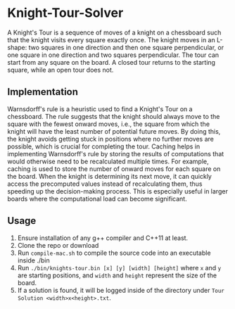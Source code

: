 # Knight-Tour-Solver
A Knight's Tour is a sequence of moves of a knight on a chessboard such that the knight visits every square exactly once. The knight moves in an L-shape: two squares in one direction and then one square perpendicular, or one square in one direction and two squares perpendicular. The tour can start from any square on the board. A closed tour returns to the starting square, while an open tour does not.
## Implementation
Warnsdorff's rule is a heuristic used to find a Knight's Tour on a chessboard. The rule suggests that the knight should always move to the square with the fewest onward moves, i.e., the square from which the knight will have the least number of potential future moves. By doing this, the knight avoids getting stuck in positions where no further moves are possible, which is crucial for completing the tour.
Caching helps in implementing Warnsdorff's rule by storing the results of computations that would otherwise need to be recalculated multiple times. For example, caching is used to store the number of onward moves for each square on the board. When the knight is determining its next move, it can quickly access the precomputed values instead of recalculating them, thus speeding up the decision-making process. This is especially useful in larger boards where the computational load can become significant.
## Usage
1. Ensure installation of any g++ compiler and C++11 at least.
2. Clone the repo or download 
3. Run `compile-mac.sh` to compile the source code into an executable inside ./bin
4. Run `./bin/knights-tour.bin [x] [y] [width] [height]` where `x` and `y` are starting positions, and `width` and `height` represent the size of the board.
5. If a solution is found, it will be logged inside of the directory under `Tour Solution <width>x<height>.txt`.
